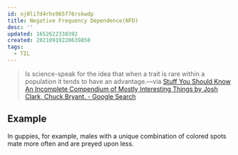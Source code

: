 ```yaml
---
id: nj0li7d4rhx965f76rskwdp
title: Negative Frequency Dependence(NFD)
desc: ''
updated: 1652622338392
created: 20210919220639850
tags:
  - TIL
---
```


> Is science-speak for the idea that when a trait is rare within a population it tends to have an advantage.—via [Stuff You Should Know An Incomplete Compendium of Mostly Interesting Things by Josh Clark, Chuck Bryant. - Google Search](https://www.google.com/search?q=Stuff%20You%20Should%20Know%20An%20Incomplete%20Compendium%20of%20Mostly%20Interesting%20Things%20by%20Josh%20Clark,%20Chuck%20Bryant.)

## Example

In guppies, for example, males with a unique combination of colored spots mate more often and are preyed upon less.
